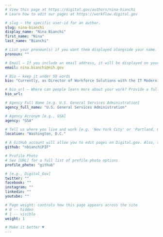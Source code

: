 ```yaml
---
# View this page at https://digital.gov/authors/nina-bianchi
# Learn how to edit our pages at https://workflow.digital.gov

# slug — the specific user-id for an author.
slug: nina-bianchi
display_name: "Nina Bianchi"
first_name: "Nina"
last_name: "Bianchi"

# List your pronoun(s) if you want them displayed alongside your name. If blank, we'll use just your name. Learn more http://mypronouns.org
pronoun: ""

# Email — If you include an email address, it will be displayed on your profile page
email: nina.bianchi@nih.gov

# Bio — keep it under 50 words
bio: "Currently, as Director of Workforce Solutions with the IT Modernization Centers of Excellence (CoE), Nina Bianchi is leading cross-agency workforce innovation to improve service outcomes for citizen customers. From clinical trials and data supply chains to artificial intelligence and management operations, she is ushering in the future of federal leadership by design. "

# bio_url — Where can people learn more about your work? Provide a full URL [e.g. 'https://www.example.gov/']
bio_url: 

# Agency Full Name [e.g. U.S. General Services Administration]
agency_full_name: "U.S. General Services Administration"

# Agency Acronym [e.g., GSA]
agency: "GSA"

# Tell us where you live and work [e.g. 'New York City' or 'Portland, OR']
location: "Washington, D.C."

# A GitHub account will allow you to edit pages on Digital.gov. Also, the image used in your GitHub account can be used to populate your digital.gov profile photo. Learn more about getting a Github account at [URL]
github: "nbianchiPIF"

# Profile Photo
# See [URL] for a full list of profile photo options
profile_photo: "github"

# [e.g., Digital_Gov]
twitter: ""
facebook: ""
instagram: ""
linkedin: ""
youtube: ""

# Page weight: controls how this page appears across the site
# 0 -- hidden
# 1 -- visible
weight: 1

# Make it better ♥
---
```


